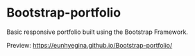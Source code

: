 # Bootstrap-portfolio
Basic responsive portfolio built using the Bootstrap Framework.

Preview: https://eunhyegina.github.io/Bootstrap-portfolio/

